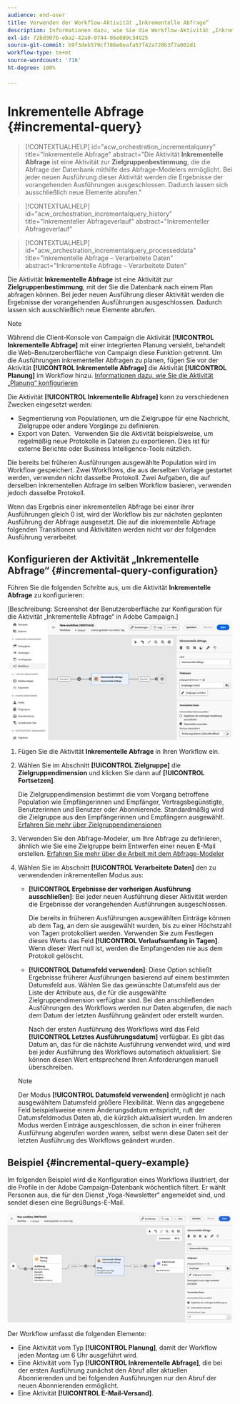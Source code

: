 ```yaml
---
audience: end-user
title: Verwenden der Workflow-Aktivität „Inkrementelle Abfrage“
description: Informationen dazu, wie Sie die Workflow-Aktivität „Inkrementelle Abfrage“ verwenden
exl-id: 72bd307b-eba2-42a0-9744-05e089c34925
source-git-commit: b9f3deb579cf786e0eafa57f42a728b3f7a002d1
workflow-type: tm+mt
source-wordcount: '716'
ht-degree: 100%

---
```


# Inkrementelle Abfrage {#incremental-query}

>[!CONTEXTUALHELP]
>id="acw_orchestration_incrementalquery"
>title="Inkrementelle Abfrage"
>abstract="Die Aktivität **Inkrementelle Abfrage** ist eine Aktivität zur **Zielgruppenbestimmung**, die die Abfrage der Datenbank mithilfe des Abfrage-Modelers ermöglicht. Bei jeder neuen Ausführung dieser Aktivität werden die Ergebnisse der vorangehenden Ausführungen ausgeschlossen. Dadurch lassen sich ausschließlich neue Elemente abrufen."

>[!CONTEXTUALHELP]
>id="acw_orchestration_incrementalquery_history"
>title="Inkrementeller Abfrageverlauf"
>abstract="Inkrementeller Abfrageverlauf"

>[!CONTEXTUALHELP]
>id="acw_orchestration_incrementalquery_processeddata"
>title="Inkrementelle Abfrage – Verarbeitete Daten"
>abstract="Inkrementelle Abfrage – Verarbeitete Daten"

Die Aktivität **Inkrementelle Abfrage** ist eine Aktivität zur **Zielgruppenbestimmung**, mit der Sie die Datenbank nach einem Plan abfragen können. Bei jeder neuen Ausführung dieser Aktivität werden die Ergebnisse der vorangehenden Ausführungen ausgeschlossen. Dadurch lassen sich ausschließlich neue Elemente abrufen.

>[!NOTE]
>
>Während die Client-Konsole von Campaign die Aktivität **[!UICONTROL Inkrementelle Abfrage]** mit einer integrierten Planung versieht, behandelt die Web-Benutzeroberfläche von Campaign diese Funktion getrennt. Um die Ausführungen inkrementeller Abfragen zu planen, fügen Sie vor der Aktivität **[!UICONTROL Inkrementelle Abfrage]** die Aktivität **[!UICONTROL Planung]** im Workflow hinzu. [Informationen dazu, wie Sie die Aktivität „Planung“ konfigurieren](scheduler.md)

Die Aktivität **[!UICONTROL Inkrementelle Abfrage]** kann zu verschiedenen Zwecken eingesetzt werden:

* Segmentierung von Populationen, um die Zielgruppe für eine Nachricht, Zielgruppe oder andere Vorgänge zu definieren.
* Export von Daten.  Verwenden Sie die Aktivität beispielsweise, um regelmäßig neue Protokolle in Dateien zu exportieren. Dies ist für externe Berichte oder Business Intelligence-Tools nützlich.

Die bereits bei früheren Ausführungen ausgewählte Population wird im Workflow gespeichert. Zwei Workflows, die aus derselben Vorlage gestartet werden, verwenden nicht dasselbe Protokoll. Zwei Aufgaben, die auf derselben inkrementellen Abfrage im selben Workflow basieren, verwenden jedoch dasselbe Protokoll.

Wenn das Ergebnis einer inkrementellen Abfrage bei einer ihrer Ausführungen gleich 0 ist, wird der Workflow bis zur nächsten geplanten Ausführung der Abfrage ausgesetzt. Die auf die inkrementelle Abfrage folgenden Transitionen und Aktivitäten werden nicht vor der folgenden Ausführung verarbeitet.

## Konfigurieren der Aktivität „Inkrementelle Abfrage“ {#incremental-query-configuration}

Führen Sie die folgenden Schritte aus, um die Aktivität **Inkrementelle Abfrage** zu konfigurieren:

[Beschreibung: Screenshot der Benutzeroberfläche zur Konfiguration für die Aktivität „Inkrementelle Abfrage“ in Adobe Campaign.]\
![](../assets/incremental-query.png)

1. Fügen Sie die Aktivität **Inkrementelle Abfrage** in Ihren Workflow ein.

1. Wählen Sie im Abschnitt **[!UICONTROL Zielgruppe]** die **Zielgruppendimension** und klicken Sie dann auf **[!UICONTROL Fortsetzen]**.

   Die Zielgruppendimension bestimmt die vom Vorgang betroffene Population wie Empfängerinnen und Empfänger, Vertragsbegünstigte, Benutzerinnen und Benutzer oder Abonnierende. Standardmäßig wird die Zielgruppe aus den Empfängerinnen und Empfängern ausgewählt. [Erfahren Sie mehr über Zielgruppendimensionen](../../audience/about-recipients.md#targeting-dimensions)

1. Verwenden Sie den Abfrage-Modeler, um Ihre Abfrage zu definieren, ähnlich wie Sie eine Zielgruppe beim Entwerfen einer neuen E-Mail erstellen. [Erfahren Sie mehr über die Arbeit mit dem Abfrage-Modeler](../../query/query-modeler-overview.md)

1. Wählen Sie im Abschnitt **[!UICONTROL Verarbeitete Daten]** den zu verwendenden inkrementellen Modus aus:

   * **[!UICONTROL Ergebnisse der vorherigen Ausführung ausschließen]**: Bei jeder neuen Ausführung dieser Aktivität werden die Ergebnisse der vorangehenden Ausführungen ausgeschlossen.

     Die bereits in früheren Ausführungen ausgewählten Einträge können ab dem Tag, an dem sie ausgewählt wurden, bis zu einer Höchstzahl von Tagen protokolliert werden. Verwenden Sie zum Festlegen dieses Werts das Feld **[!UICONTROL Verlaufsumfang in Tagen]**. Wenn dieser Wert null ist, werden die Empfangenden nie aus dem Protokoll gelöscht.

   * **[!UICONTROL Datumsfeld verwenden]**: Diese Option schließt Ergebnisse früherer Ausführungen basierend auf einem bestimmten Datumsfeld aus. Wählen Sie das gewünschte Datumsfeld aus der Liste der Attribute aus, die für die ausgewählte Zielgruppendimension verfügbar sind. Bei den anschließenden Ausführungen des Workflows werden nur Daten abgerufen, die nach dem Datum der letzten Ausführung geändert oder erstellt wurden.

     Nach der ersten Ausführung des Workflows wird das Feld **[!UICONTROL Letztes Ausführungsdatum]** verfügbar. Es gibt das Datum an, das für die nächste Ausführung verwendet wird, und wird bei jeder Ausführung des Workflows automatisch aktualisiert. Sie können diesen Wert entsprechend Ihren Anforderungen manuell überschreiben.

   >[!NOTE]
   >
   >Der Modus **[!UICONTROL Datumsfeld verwenden]** ermöglicht je nach ausgewähltem Datumsfeld größere Flexibilität. Wenn das angegebene Feld beispielsweise einem Änderungsdatum entspricht, ruft der Datumsfeldmodus Daten ab, die kürzlich aktualisiert wurden. Im anderen Modus werden Einträge ausgeschlossen, die schon in einer früheren Ausführung abgerufen worden waren, selbst wenn diese Daten seit der letzten Ausführung des Workflows geändert wurden.

## Beispiel {#incremental-query-example}

Im folgenden Beispiel wird die Konfiguration eines Workflows illustriert, der die Profile in der Adobe Campaign-Datenbank wöchentlich filtert. Er wählt Personen aus, die für den Dienst „Yoga-Newsletter“ angemeldet sind, und sendet diesen eine Begrüßungs-E-Mail.

![Screenshot einer Workflow-Beispielkonfiguration zum Filtern von Profilen, die für den Dienst „Yoga-Newsletter“ angemeldet sind.](../assets/incremental-query-example.png)

Der Workflow umfasst die folgenden Elemente:

* Eine Aktivität vom Typ **[!UICONTROL Planung]**, damit der Workflow jeden Montag um 6 Uhr ausgeführt wird.
* Eine Aktivität vom Typ **[!UICONTROL Inkrementelle Abfrage]**, die bei der ersten Ausführung zunächst den Abruf aller aktuellen Abonnierenden und bei folgenden Ausführungen nur den Abruf der neuen Abonnierenden ermöglicht.
* Eine Aktivität **[!UICONTROL E-Mail-Versand]**.